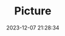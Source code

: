 ---
weight: 1
images:
- /images/edited/96.jpeg
title: Picture
date: 2023-12-07 21:28:34
tags: [luminarneo,work,ILCE-7M3,70.0,trafficlight]
---